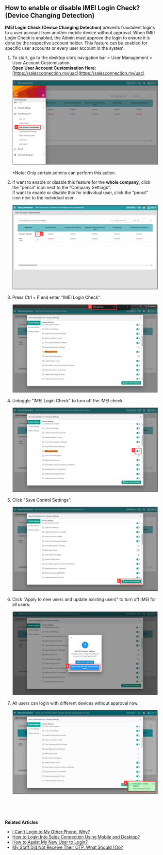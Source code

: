 ## How to enable or disable IMEI Login Check? (Device Changing Detection)

**IMEI Login Check (Device Changing Detection)** prevents fraudulent logins to a user account from another mobile device without approval. When IMEI Login Check is enabled, the Admin must approve the login to ensure it is done by the respective account holder. This feature can be enabled for specific user accounts or every user account in the system.<br>

1. To start, go to the desktop site’s navigation bar > User Management > User Account Customisation.<br>
   **Open User Account Customisation Here:** [https://salesconnection.my/uac](https://salesconnection.my/uac)<br>

   <p align="center">
     <img src="img/Turn_Off_IMEI_Step_1.png" alt="Turn Off IMEI Step 1">
   </p>

   *Note: Only certain admins can perform this action.<br>

2. If want to enable or disable this feature for the **whole company**, click the "pencil" icon next to the "Company Settings".<br>
   If want to enable or disable this for individual user, click the "pencil" icon next to the individual user.<br>
   
   <p align="center">
     <img src="img/Turn_Off_IMEI_Step_2.png" alt="Turn Off IMEI Step 2">
   </p>
   
3. Press Ctrl + F and enter "IMEI Login Check".<br>

   <p align="center">
     <img src="img/Turn_Off_IMEI_Step_3.png" alt="Turn Off IMEI Step 3">
   </p>

4. Untoggle "IMEI Login Check" to turn off the IMEI check.<br>

   <p align="center">
     <img src="img/Turn_Off_IMEI_Step_4.png" alt="Turn Off IMEI Step 4">
   </p>
   
5. Click "Save Control Settings".<br>

   <p align="center">
     <img src="img/Turn_Off_IMEI_Step_5.png" alt="Turn Off IMEI Step 5">
   </p>

6. Click "Apply to new users and update existing users" to turn off IMEI for all users.<br>

   <p align="center">
     <img src="img/Turn_Off_IMEI_Step_6.png" alt="Turn Off IMEI Step 6">
   </p>
   
7. All users can login with different devices without approval now.<br>

   <p align="center">
     <img src="img/Turn_Off_IMEI_Step_7.png" alt="Turn Off IMEI Step 1">
   </p>
<br><br><br>

**Related Articles**
- [I Can’t Login to My Other Phone. Why?](IMEI.md)
- [How to Login Into Sales Connection Using Mobile and Desktop?](Login.md)
- [How to Assist My New User to Login?](New_User_Login.md)
- [My Staff Did Not Receive Their OTP. What Should I Do?](Not_Receiving_OTP.md)
